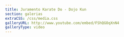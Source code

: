 ```yaml
---
title: Juramento Karate Do - Dojo Kun
section: galerias
extraCSS: /css/media.css
galleryURL: http://www.youtube.com/embed/FShQGOqXnN4
galleryType: video
---
```

